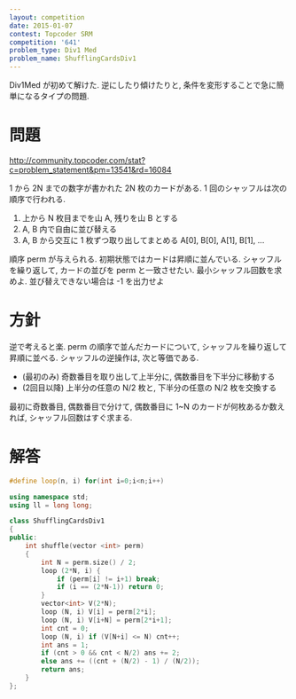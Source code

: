 ```yaml
---
layout: competition
date: 2015-01-07
contest: Topcoder SRM
competition: '641'
problem_type: Div1 Med
problem_name: ShufflingCardsDiv1
---
```


Div1Med が初めて解けた. 逆にしたり傾けたりと, 条件を変形することで急に簡単になるタイプの問題.

# 問題

<http://community.topcoder.com/stat?c=problem_statement&pm=13541&rd=16084>

1 から 2N までの数字が書かれた 2N 枚のカードがある. 1 回のシャッフルは次の順序で行われる.

1. 上から N 枚目までを山 A, 残りを山 B とする
2. A, B 内で自由に並び替える 
3. A, B から交互に 1 枚ずつ取り出してまとめる
    A[0], B[0], A[1], B[1], ...

順序 perm が与えられる. 初期状態ではカードは昇順に並んでいる. シャッフルを繰り返して, カードの並びを perm と一致させたい. 最小シャッフル回数を求めよ. 並び替えできない場合は -1 を出力せよ

# 方針

逆で考えると楽. perm の順序で並んだカードについて, シャッフルを繰り返して昇順に並べる. シャッフルの逆操作は, 次と等価である.

- (最初のみ) 奇数番目を取り出して上半分に, 偶数番目を下半分に移動する
- (2回目以降) 上半分の任意の N/2 枚と, 下半分の任意の N/2 枚を交換する

最初に奇数番目, 偶数番目で分けて, 偶数番目に 1~N のカードが何枚あるか数えれば, シャッフル回数はすぐ求まる.

# 解答

```cpp
#define loop(n, i) for(int i=0;i<n;i++)

using namespace std;
using ll = long long;

class ShufflingCardsDiv1
{
public:
    int shuffle(vector <int> perm)
    {
        int N = perm.size() / 2;
        loop (2*N, i) {
            if (perm[i] != i+1) break;
            if (i == (2*N-1)) return 0;
        }
        vector<int> V(2*N);
        loop (N, i) V[i] = perm[2*i];
        loop (N, i) V[i+N] = perm[2*i+1];
        int cnt = 0;
        loop (N, i) if (V[N+i] <= N) cnt++;
        int ans = 1;
        if (cnt > 0 && cnt < N/2) ans += 2;
        else ans += ((cnt + (N/2) - 1) / (N/2));
        return ans;
    }
};
```
